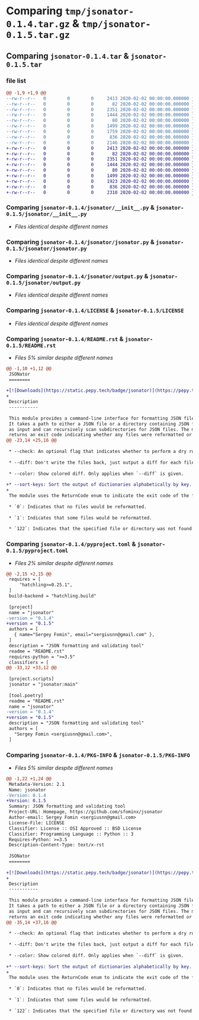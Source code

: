 # Comparing `tmp/jsonator-0.1.4.tar.gz` & `tmp/jsonator-0.1.5.tar.gz`

## Comparing `jsonator-0.1.4.tar` & `jsonator-0.1.5.tar`

### file list

```diff
@@ -1,9 +1,9 @@
--rw-r--r--   0        0        0     2413 2020-02-02 00:00:00.000000 jsonator-0.1.4/jsonator/__init__.py
--rw-r--r--   0        0        0       82 2020-02-02 00:00:00.000000 jsonator-0.1.4/jsonator/__main__.py
--rw-r--r--   0        0        0     2351 2020-02-02 00:00:00.000000 jsonator-0.1.4/jsonator/jsonator.py
--rw-r--r--   0        0        0     1444 2020-02-02 00:00:00.000000 jsonator-0.1.4/jsonator/output.py
--rw-r--r--   0        0        0       80 2020-02-02 00:00:00.000000 jsonator-0.1.4/.gitignore
--rw-r--r--   0        0        0     1499 2020-02-02 00:00:00.000000 jsonator-0.1.4/LICENSE
--rw-r--r--   0        0        0     1759 2020-02-02 00:00:00.000000 jsonator-0.1.4/README.rst
--rw-r--r--   0        0        0      836 2020-02-02 00:00:00.000000 jsonator-0.1.4/pyproject.toml
--rw-r--r--   0        0        0     2146 2020-02-02 00:00:00.000000 jsonator-0.1.4/PKG-INFO
+-rw-r--r--   0        0        0     2413 2020-02-02 00:00:00.000000 jsonator-0.1.5/jsonator/__init__.py
+-rw-r--r--   0        0        0       82 2020-02-02 00:00:00.000000 jsonator-0.1.5/jsonator/__main__.py
+-rw-r--r--   0        0        0     2351 2020-02-02 00:00:00.000000 jsonator-0.1.5/jsonator/jsonator.py
+-rw-r--r--   0        0        0     1444 2020-02-02 00:00:00.000000 jsonator-0.1.5/jsonator/output.py
+-rw-r--r--   0        0        0       80 2020-02-02 00:00:00.000000 jsonator-0.1.5/.gitignore
+-rw-r--r--   0        0        0     1499 2020-02-02 00:00:00.000000 jsonator-0.1.5/LICENSE
+-rw-r--r--   0        0        0     1923 2020-02-02 00:00:00.000000 jsonator-0.1.5/README.rst
+-rw-r--r--   0        0        0      836 2020-02-02 00:00:00.000000 jsonator-0.1.5/pyproject.toml
+-rw-r--r--   0        0        0     2310 2020-02-02 00:00:00.000000 jsonator-0.1.5/PKG-INFO
```

### Comparing `jsonator-0.1.4/jsonator/__init__.py` & `jsonator-0.1.5/jsonator/__init__.py`

 * *Files identical despite different names*

### Comparing `jsonator-0.1.4/jsonator/jsonator.py` & `jsonator-0.1.5/jsonator/jsonator.py`

 * *Files identical despite different names*

### Comparing `jsonator-0.1.4/jsonator/output.py` & `jsonator-0.1.5/jsonator/output.py`

 * *Files identical despite different names*

### Comparing `jsonator-0.1.4/LICENSE` & `jsonator-0.1.5/LICENSE`

 * *Files identical despite different names*

### Comparing `jsonator-0.1.4/README.rst` & `jsonator-0.1.5/README.rst`

 * *Files 5% similar despite different names*

```diff
@@ -1,10 +1,12 @@
 JSONator
 ========
 
+[![Downloads](https://static.pepy.tech/badge/jsonator)](https://pepy.tech/project/jsonator)
+
 Description
 -----------
 
 This module provides a command-line interface for formatting JSON files.
 It takes a path to either a JSON file or a directory containing JSON files
 as input and can recursively scan subdirectories for JSON files. The module
 returns an exit code indicating whether any files were reformatted or if there
@@ -23,14 +25,16 @@
 
 * --check: An optional flag that indicates whether to perform a dry run and return the status without actually reformatting the files. The exit code will indicate whether any files would be reformatted or if there were any errors.
 
 * --diff: Don't write the files back, just output a diff for each file on stdout.
 
 * --color: Show colored diff. Only applies when `--diff` is given.
 
+* --sort-keys: Sort the output of dictionaries alphabetically by key.
+
 The module uses the ReturnCode enum to indicate the exit code of the formatting operation. The possible exit codes are:
 
 * `0`: Indicates that no files would be reformatted.
 
 * `1`: Indicates that some files would be reformatted.
 
 * `122`: Indicates that the specified file or directory was not found.
```

### Comparing `jsonator-0.1.4/pyproject.toml` & `jsonator-0.1.5/pyproject.toml`

 * *Files 2% similar despite different names*

```diff
@@ -2,15 +2,15 @@
 requires = [
     "hatchling>=0.25.1",
 ]
 build-backend = "hatchling.build"
 
 [project]
 name = "jsonator"
-version = "0.1.4"
+version = "0.1.5"
 authors = [
   { name="Sergey Fomin", email="sergiusnn@gmail.com" },
 ]
 description = "JSON formatting and validating tool"
 readme = "README.rst"
 requires-python = ">=3.5"
 classifiers = [
@@ -33,12 +33,12 @@
 
 [project.scripts]
 jsonator = "jsonator:main"
 
 [tool.poetry]
 readme = "README.rst"
 name = "jsonator"
-version = "0.1.4"
+version = "0.1.5"
 description = "JSON formatting and validating tool"
 authors = [
   "Sergey Fomin <sergiusnn@gmail.com>",
 ]
```

### Comparing `jsonator-0.1.4/PKG-INFO` & `jsonator-0.1.5/PKG-INFO`

 * *Files 5% similar despite different names*

```diff
@@ -1,22 +1,24 @@
 Metadata-Version: 2.1
 Name: jsonator
-Version: 0.1.4
+Version: 0.1.5
 Summary: JSON formatting and validating tool
 Project-URL: Homepage, https://github.com/sfominx/jsonator
 Author-email: Sergey Fomin <sergiusnn@gmail.com>
 License-File: LICENSE
 Classifier: License :: OSI Approved :: BSD License
 Classifier: Programming Language :: Python :: 3
 Requires-Python: >=3.5
 Description-Content-Type: text/x-rst
 
 JSONator
 ========
 
+[![Downloads](https://static.pepy.tech/badge/jsonator)](https://pepy.tech/project/jsonator)
+
 Description
 -----------
 
 This module provides a command-line interface for formatting JSON files.
 It takes a path to either a JSON file or a directory containing JSON files
 as input and can recursively scan subdirectories for JSON files. The module
 returns an exit code indicating whether any files were reformatted or if there
@@ -35,14 +37,16 @@
 
 * --check: An optional flag that indicates whether to perform a dry run and return the status without actually reformatting the files. The exit code will indicate whether any files would be reformatted or if there were any errors.
 
 * --diff: Don't write the files back, just output a diff for each file on stdout.
 
 * --color: Show colored diff. Only applies when `--diff` is given.
 
+* --sort-keys: Sort the output of dictionaries alphabetically by key.
+
 The module uses the ReturnCode enum to indicate the exit code of the formatting operation. The possible exit codes are:
 
 * `0`: Indicates that no files would be reformatted.
 
 * `1`: Indicates that some files would be reformatted.
 
 * `122`: Indicates that the specified file or directory was not found.
```

